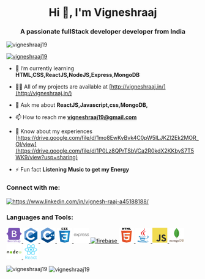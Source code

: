 <h1 align="center">Hi 👋, I'm Vigneshraaj</h1>
<h3 align="center">A passionate fullStack developer developer from India</h3>

<p align="left"> <img src="https://komarev.com/ghpvc/?username=vigneshraaj19&label=Profile%20views&color=0e75b6&style=flat" alt="vigneshraaj19" /> </p>

<p align="left"> <a href="https://github.com/ryo-ma/github-profile-trophy"><img src="https://github-profile-trophy.vercel.app/?username=vigneshraaj19" alt="vigneshraaj19" /></a> </p>

- 🌱 I’m currently learning **HTML,CSS,ReactJS,NodeJS,Express,MongoDB**

- 👨‍💻 All of my projects are available at [http://vigneshraaj.in/](http://vigneshraaj.in/)

- 💬 Ask me about **ReactJS,Javascript,css,MongoDB,**

- 📫 How to reach me **vigneshraaj19@gmail.com**

- 📄 Know about my experiences [https://drive.google.com/file/d/1mo8EwKyBvk4C0pW5ILJKZl2Ek2MOR_Ol/view](https://drive.google.com/file/d/1P0Lz8QPrTSbVCa2R0kdX2KKbyS7T5WK9/view?usp=sharing)

- ⚡ Fun fact **Listening Music to get my Energy**

<h3 align="left">Connect with me:</h3>
<p align="left">
<a href="https://www.linkedin.com/in/vignesh-raaj-a45188188/" target="blank"><img align="center" src="https://raw.githubusercontent.com/rahuldkjain/github-profile-readme-generator/master/src/images/icons/Social/linked-in-alt.svg" alt="https://www.linkedin.com/in/vignesh-raaj-a45188188/" height="30" width="40" /></a>
</p>

<h3 align="left">Languages and Tools:</h3>
<p align="left"> <a href="https://getbootstrap.com" target="_blank" rel="noreferrer"> <img src="https://raw.githubusercontent.com/devicons/devicon/master/icons/bootstrap/bootstrap-plain-wordmark.svg" alt="bootstrap" width="40" height="40"/> </a> <a href="https://www.cprogramming.com/" target="_blank" rel="noreferrer"> <img src="https://raw.githubusercontent.com/devicons/devicon/master/icons/c/c-original.svg" alt="c" width="40" height="40"/> </a> <a href="https://www.w3schools.com/cpp/" target="_blank" rel="noreferrer"> <img src="https://raw.githubusercontent.com/devicons/devicon/master/icons/cplusplus/cplusplus-original.svg" alt="cplusplus" width="40" height="40"/> </a> <a href="https://www.w3schools.com/css/" target="_blank" rel="noreferrer"> <img src="https://raw.githubusercontent.com/devicons/devicon/master/icons/css3/css3-original-wordmark.svg" alt="css3" width="40" height="40"/> </a> <a href="https://expressjs.com" target="_blank" rel="noreferrer"> <img src="https://raw.githubusercontent.com/devicons/devicon/master/icons/express/express-original-wordmark.svg" alt="express" width="40" height="40"/> </a> <a href="https://firebase.google.com/" target="_blank" rel="noreferrer"> <img src="https://www.vectorlogo.zone/logos/firebase/firebase-icon.svg" alt="firebase" width="40" height="40"/> </a> <a href="https://www.w3.org/html/" target="_blank" rel="noreferrer"> <img src="https://raw.githubusercontent.com/devicons/devicon/master/icons/html5/html5-original-wordmark.svg" alt="html5" width="40" height="40"/> </a> <a href="https://www.java.com" target="_blank" rel="noreferrer"> <img src="https://raw.githubusercontent.com/devicons/devicon/master/icons/java/java-original.svg" alt="java" width="40" height="40"/> </a> <a href="https://developer.mozilla.org/en-US/docs/Web/JavaScript" target="_blank" rel="noreferrer"> <img src="https://raw.githubusercontent.com/devicons/devicon/master/icons/javascript/javascript-original.svg" alt="javascript" width="40" height="40"/> </a> <a href="https://www.mongodb.com/" target="_blank" rel="noreferrer"> <img src="https://raw.githubusercontent.com/devicons/devicon/master/icons/mongodb/mongodb-original-wordmark.svg" alt="mongodb" width="40" height="40"/> </a> <a href="https://nodejs.org" target="_blank" rel="noreferrer"> <img src="https://raw.githubusercontent.com/devicons/devicon/master/icons/nodejs/nodejs-original-wordmark.svg" alt="nodejs" width="40" height="40"/> </a> <a href="https://reactjs.org/" target="_blank" rel="noreferrer"> <img src="https://raw.githubusercontent.com/devicons/devicon/master/icons/react/react-original-wordmark.svg" alt="react" width="40" height="40"/> </a> </p>

<p><img align="left" src="https://github-readme-stats.vercel.app/api/top-langs?username=vigneshraaj19&show_icons=true&locale=en&layout=compact" alt="vigneshraaj19" /></p>

<p>&nbsp;<img align="center" src="https://github-readme-stats.vercel.app/api?username=vigneshraaj19&show_icons=true&locale=en" alt="vigneshraaj19" /></p>
